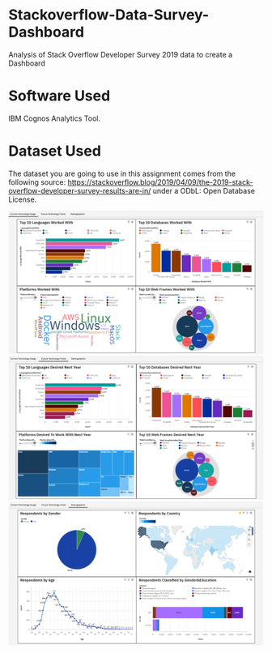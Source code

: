 # Stackoverflow-Data-Survey-Dashboard
Analysis of Stack Overflow Developer Survey 2019 data to create a Dashboard

# Software Used
IBM Cognos Analytics Tool.

# Dataset Used
The dataset you are going to use in this assignment comes from the following source: https://stackoverflow.blog/2019/04/09/the-2019-stack-overflow-developer-survey-results-are-in/ under a ODbL: Open Database License.

<img  src="./images/Screenshot (152).png" />
<img  src="./images/Screenshot (153).png" />
<img  src="./images/Screenshot (154).png" />
